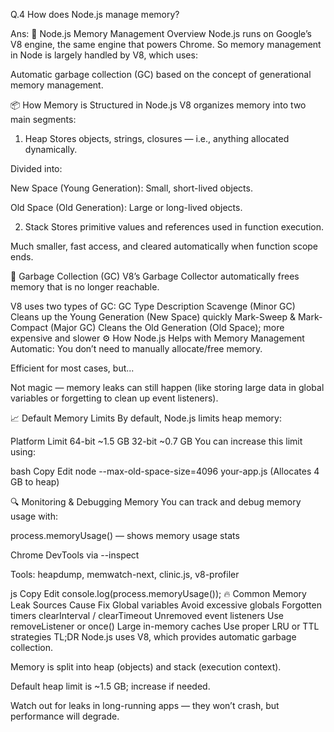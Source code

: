 Q.4 How does Node.js manage memory?

Ans: 
🧠 Node.js Memory Management Overview
Node.js runs on Google’s V8 engine, the same engine that powers Chrome. So memory management in Node is largely handled by V8, which uses:

Automatic garbage collection (GC) based on the concept of generational memory management.

📦 How Memory is Structured in Node.js
V8 organizes memory into two main segments:

1. Heap
Stores objects, strings, closures — i.e., anything allocated dynamically.

Divided into:

New Space (Young Generation): Small, short-lived objects.

Old Space (Old Generation): Large or long-lived objects.

2. Stack
Stores primitive values and references used in function execution.

Much smaller, fast access, and cleared automatically when function scope ends.

🧹 Garbage Collection (GC)
V8’s Garbage Collector automatically frees memory that is no longer reachable.

V8 uses two types of GC:
GC Type	Description
Scavenge (Minor GC)	Cleans up the Young Generation (New Space) quickly
Mark-Sweep & Mark-Compact (Major GC)	Cleans the Old Generation (Old Space); more expensive and slower
⚙️ How Node.js Helps with Memory Management
Automatic: You don’t need to manually allocate/free memory.

Efficient for most cases, but...

Not magic — memory leaks can still happen (like storing large data in global variables or forgetting to clean up event listeners).

📈 Default Memory Limits
By default, Node.js limits heap memory:

Platform	Limit
64-bit	~1.5 GB
32-bit	~0.7 GB
You can increase this limit using:

bash
Copy
Edit
node --max-old-space-size=4096 your-app.js
(Allocates 4 GB to heap)

🔍 Monitoring & Debugging Memory
You can track and debug memory usage with:

process.memoryUsage() — shows memory usage stats

Chrome DevTools via --inspect

Tools: heapdump, memwatch-next, clinic.js, v8-profiler

js
Copy
Edit
console.log(process.memoryUsage());
🔥 Common Memory Leak Sources
Cause	Fix
Global variables	Avoid excessive globals
Forgotten timers	clearInterval / clearTimeout
Unremoved event listeners	Use removeListener or once()
Large in-memory caches	Use proper LRU or TTL strategies
TL;DR
Node.js uses V8, which provides automatic garbage collection.

Memory is split into heap (objects) and stack (execution context).

Default heap limit is ~1.5 GB; increase if needed.

Watch out for leaks in long-running apps — they won’t crash, but performance will degrade.

